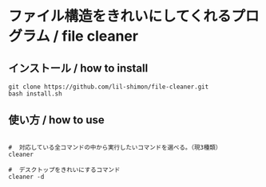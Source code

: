 # ファイル構造をきれいにしてくれるプログラム / file cleaner

## インストール / how to install

```shell
git clone https://github.com/lil-shimon/file-cleaner.git
bash install.sh

```

## 使い方 / how to use

```shell

#  対応している全コマンドの中から実行したいコマンドを選べる。（現3種類）
cleaner

#  デスクトップをきれいにするコマンド
cleaner -d

```